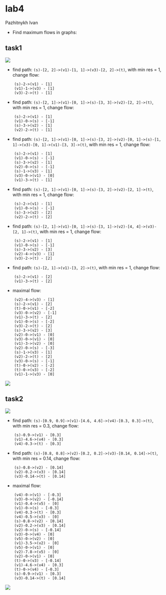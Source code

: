 # lab4
Pazhitnykh Ivan

* Find maximum flows in graphs:
## task1
![](http://res.cloudinary.com/dzsjwgjii/image/upload/v1491579189/ds-lab4-task1.gv.png)

* find path: `(s)-[2, 2]->(v1)-[1, 1]->(v3)-[2, 2]->(t)`, with min res = 1, change flow:
```
	(s)-2->(v1) - [1]
	(v1)-1->(v3) - [1]
	(v3)-2->(t) - [1]
```

* find path: `(s)-[2, 1]->(v1)-[0, 1]->(s)-[3, 3]->(v2)-[2, 2]->(t)`, with min res = 1, change flow:
```
	(s)-2->(v1) - [1]
	(v1)-0->(s) - [-1]
	(s)-3->(v2) - [1]
	(v2)-2->(t) - [1]
```

* find path: `(s)-[2, 1]->(v1)-[0, 1]->(s)-[3, 2]->(v2)-[0, 1]->(s)-[1, 1]->(v3)-[0, 1]->(v1)-[3, 3]->(t)`, with min res = 1, change flow:
```
	(s)-2->(v1) - [1]
	(v1)-0->(s) - [-1]
	(s)-3->(v2) - [1]
	(v2)-0->(s) - [-1]
	(s)-1->(v3) - [1]
	(v3)-0->(v1) - [0]
	(v1)-3->(t) - [1]
```

* find path: `(s)-[2, 1]->(v1)-[0, 1]->(s)-[3, 2]->(v2)-[2, 1]->(t)`, with min res = 1, change flow:
```
	(s)-2->(v1) - [1]
	(v1)-0->(s) - [-1]
	(s)-3->(v2) - [2]
	(v2)-2->(t) - [2]
```

* find path: `(s)-[2, 1]->(v1)-[0, 1]->(s)-[3, 1]->(v2)-[4, 4]->(v3)-[2, 1]->(t)`, with min res = 1, change flow:
```
	(s)-2->(v1) - [1]
	(v1)-0->(s) - [-1]
	(s)-3->(v2) - [3]
	(v2)-4->(v3) - [1]
	(v3)-2->(t) - [2]
```

* find path: `(s)-[2, 1]->(v1)-[3, 2]->(t)`, with min res = 1, change flow:
```
	(s)-2->(v1) - [2]
	(v1)-3->(t) - [2]
```

* maximal flow:
```
	(v2)-4->(v3) - [1]
	(s)-2->(v1) - [2]
	(t)-0->(v1) - [-2]
	(v3)-0->(v2) - [-1]
	(v1)-3->(t) - [2]
	(v1)-0->(s) - [-2]
	(v3)-2->(t) - [2]
	(s)-3->(v2) - [3]
	(v2)-0->(v1) - [0]
	(v3)-0->(v1) - [0]
	(v1)-3->(v2) - [0]
	(v2)-0->(s) - [-3]
	(s)-1->(v3) - [1]
	(v2)-2->(t) - [2]
	(v3)-0->(s) - [-1]
	(t)-0->(v2) - [-2]
	(t)-0->(v3) - [-2]
	(v1)-1->(v3) - [0]
```

![](https://raw.githubusercontent.com/drapegnik/bsu/master/decision-science/lab4/out/task1.png)

## task2
![](http://res.cloudinary.com/dzsjwgjii/image/upload/v1491579189/ds-lab4-task2.png)

* find path: `(s)-[0.9, 0.9]->(v1)-[4.6, 4.6]->(v4)-[0.3, 0.3]->(t)`, with min res = 0.3, change flow:
```
	(s)-0.9->(v1) - [0.3]
	(v1)-4.6->(v4) - [0.3]
	(v4)-0.3->(t) - [0.3]
```

* find path: `(s)-[0.8, 0.8]->(v2)-[0.2, 0.2]->(v3)-[0.14, 0.14]->(t)`, with min res = 0.14, change flow:
```
	(s)-0.8->(v2) - [0.14]
	(v2)-0.2->(v3) - [0.14]
	(v3)-0.14->(t) - [0.14]
```

* maximal flow:
```
	(v4)-0->(v1) - [-0.3]
	(v3)-0->(v2) - [-0.14]
	(v1)-0.4->(v5) - [0]
	(v1)-0->(s) - [-0.3]
	(v4)-0.3->(t) - [0.3]
	(v4)-0.5->(v3) - [0]
	(s)-0.8->(v2) - [0.14]
	(v2)-0.2->(v3) - [0.14]
	(v2)-0->(s) - [-0.14]
	(v3)-0->(v4) - [0]
	(v5)-0->(v2) - [0]
	(v1)-3.5->(v2) - [0]
	(v5)-0->(v1) - [0]
	(v2)-7.8->(v5) - [0]
	(v2)-0->(v1) - [0]
	(t)-0->(v3) - [-0.14]
	(v1)-4.6->(v4) - [0.3]
	(t)-0->(v4) - [-0.3]
	(s)-0.9->(v1) - [0.3]
	(v3)-0.14->(t) - [0.14]
```

![](https://raw.githubusercontent.com/drapegnik/bsu/master/decision-science/lab4/out/task2.gv.png)